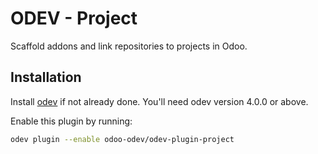 # ODEV - Project

Scaffold addons and link repositories to projects in Odoo.

## Installation

Install [odev](https://github.com/odoo-odev/odev/tree/main?tab=readme-ov-file#installation) if not already done. You'll
need odev version 4.0.0 or above.

Enable this plugin by running:

```bash
odev plugin --enable odoo-odev/odev-plugin-project
```
